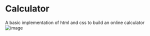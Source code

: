 # Calculator
A basic implementation of html and css to build an online calculator
![image](https://github.com/tylern2314/Calculator/assets/97447120/06e4449d-18b4-4752-9aea-9426ca517836)
